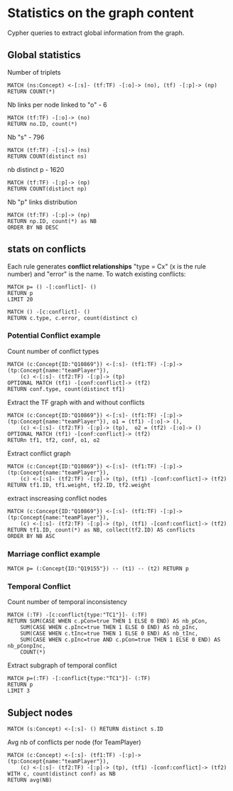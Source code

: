 # Statistics on the graph content

Cypher queries to extract global information from the graph.

## Global statistics
Number of triplets
```
MATCH (ns:Concept) <-[:s]- (tf:TF) -[:o]-> (no), (tf) -[:p]-> (np)
RETURN COUNT(*)
```

Nb links per node linked to "o" - 6
```
MATCH (tf:TF) -[:o]-> (no)
RETURN no.ID, count(*)
```

Nb "s" - 796
```
MATCH (tf:TF) -[:s]-> (ns)
RETURN COUNT(distinct ns)
```

nb distinct p - 1620
```
MATCH (tf:TF) -[:p]-> (np)
RETURN COUNT(distinct np)
```

Nb "p" links distribution
```
MATCH (tf:TF) -[:p]-> (np)
RETURN np.ID, count(*) as NB
ORDER BY NB DESC
```

## stats on conflicts
Each rule generates **conflict relationships** "type = Cx" (x is the rule number) and "error" is the name. To watch existing conflicts:
```
MATCH p= () -[:conflict]- ()
RETURN p
LIMIT 20
```

```
MATCH () -[c:conflict]- ()
RETURN c.type, c.error, count(distinct c)
```

### Potential Conflict example
Count number of conflict types
```
MATCH (c:Concept{ID:"Q10869"}) <-[:s]- (tf1:TF) -[:p]-> (tp:Concept{name:"teamPlayer"}),
    (c) <-[:s]- (tf2:TF) -[:p]-> (tp)
OPTIONAL MATCH (tf1) -[conf:conflict]-> (tf2)
RETURN conf.type, count(distinct tf1)
```

Extract the TF graph with and without conflicts
```
MATCH (c:Concept{ID:"Q10869"}) <-[:s]- (tf1:TF) -[:p]-> (tp:Concept{name:"teamPlayer"}), o1 = (tf1) -[:o]-> (),
    (c) <-[:s]- (tf2:TF) -[:p]-> (tp),  o2 = (tf2) -[:o]-> ()
OPTIONAL MATCH (tf1) -[conf:conflict]-> (tf2)
RETURn tf1, tf2, conf, o1, o2
```

Extract conflict graph
```
MATCH (c:Concept{ID:"Q10869"}) <-[:s]- (tf1:TF) -[:p]-> (tp:Concept{name:"teamPlayer"}),
    (c) <-[:s]- (tf2:TF) -[:p]-> (tp), (tf1) -[conf:conflict]-> (tf2)
RETURN tf1.ID, tf1.weight, tf2.ID, tf2.weight
```

extract inscreasing conflict nodes
```
MATCH (c:Concept{ID:"Q10869"}) <-[:s]- (tf1:TF) -[:p]-> (tp:Concept{name:"teamPlayer"}),
    (c) <-[:s]- (tf2:TF) -[:p]-> (tp), (tf1) -[conf:conflict]-> (tf2)
RETURN tf1.ID, count(*) as NB, collect(tf2.ID) AS conflicts
ORDER BY NB ASC
```

### Marriage conflict example
```
MATCH p= (:Concept{ID:"Q19155"}) -- (t1) -- (t2) RETURN p
```

### Temporal Conflict
Count number of temporal inconsistency
```
MATCH (:TF) -[c:conflict{type:"TC1"}]- (:TF)
RETURN SUM(CASE WHEN c.pCon=true THEN 1 ELSE 0 END) AS nb_pCon,
    SUM(CASE WHEN c.pInc=true THEN 1 ELSE 0 END) AS nb_pInc,
    SUM(CASE WHEN c.tInc=true THEN 1 ELSE 0 END) AS nb_tInc,
    SUM(CASE WHEN c.pInc=true AND c.pCon=true THEN 1 ELSE 0 END) AS nb_pConpInc,
    COUNT(*)
```

Extract subgraph of temporal conflict
```
MATCH p=(:TF) -[:conflict{type:"TC1"}]- (:TF)
RETURN p
LIMIT 3
```

## Subject nodes
```
MATCH (s:Concept) <-[:s]- () RETURN distinct s.ID
```

Avg nb of conflicts per node (for TeamPlayer)
```
MATCH (c:Concept) <-[:s]- (tf1:TF) -[:p]-> (tp:Concept{name:"teamPlayer"}),
    (c) <-[:s]- (tf2:TF) -[:p]-> (tp), (tf1) -[conf:conflict]-> (tf2)
WITH c, count(distinct conf) as NB
RETURN avg(NB)
```
